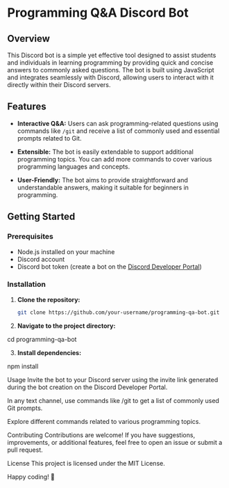 # Programming Q&A Discord Bot

## Overview

This Discord bot is a simple yet effective tool designed to assist students and individuals in learning programming by providing quick and concise answers to commonly asked questions. The bot is built using JavaScript and integrates seamlessly with Discord, allowing users to interact with it directly within their Discord servers.

## Features

- **Interactive Q&A:** Users can ask programming-related questions using commands like `/git` and receive a list of commonly used and essential prompts related to Git.

- **Extensible:** The bot is easily extendable to support additional programming topics. You can add more commands to cover various programming languages and concepts.

- **User-Friendly:** The bot aims to provide straightforward and understandable answers, making it suitable for beginners in programming.

## Getting Started

### Prerequisites

- Node.js installed on your machine
- Discord account
- Discord bot token (create a bot on the [Discord Developer Portal](https://discord.com/developers/applications))

### Installation

1. **Clone the repository:**

   ```bash
   git clone https://github.com/your-username/programming-qa-bot.git
   
2. **Navigate to the project directory:**

  cd programming-qa-bot

3. **Install dependencies:**

  npm install
  
Usage
Invite the bot to your Discord server using the invite link generated during the bot creation on the Discord Developer Portal.

In any text channel, use commands like /git to get a list of commonly used Git prompts.

Explore different commands related to various programming topics.

Contributing
Contributions are welcome! If you have suggestions, improvements, or additional features, feel free to open an issue or submit a pull request.

License
This project is licensed under the MIT License.

Happy coding! 🚀

